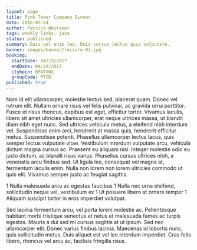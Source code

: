 ```yaml
---
layout: page
title: Pink Twoer Company Dinner
date: 2016-05-24
author: Patrick Whitaker
tags: weekly links, java
status: published
summary: Duis vel enim leo. Duis cursus lectus quis vulputate.
banner: images/banner/leisure-03.jpg
booking:
  startDate: 04/19/2017
  endDate: 04/20/2017
  ctyhocn: BFATXHX
  groupCode: PTCD
published: true
---
```

Nam id elit ullamcorper, molestie lectus sed, placerat quam. Donec vel rutrum elit. Nullam ornare risus vel felis pulvinar, ac gravida urna porttitor. Fusce et risus rhoncus, dapibus est eget, efficitur tortor. Vivamus iaculis, libero sit amet ultricies ullamcorper, erat neque ultrices massa, ut blandit diam nibh eget nunc. Sed ultrices vehicula metus, a eleifend nibh interdum vel. Suspendisse enim orci, hendrerit at massa quis, hendrerit efficitur metus. Suspendisse potenti. Phasellus ullamcorper lectus lacus, quis semper lectus vulputate vitae. Vestibulum interdum vulputate arcu, vehicula dictum magna cursus ac. Praesent eu aliquam nisi. Integer molestie odio eu justo dictum, ac blandit risus varius. Phasellus cursus ultrices nibh, a venenatis arcu finibus sed. Ut ligula leo, consequat vel magna at, fermentum iaculis enim. Nulla non lorem non lorem ultricies commodo ut quis elit. Vivamus semper justo ac feugiat sagittis.

1 Nulla malesuada arcu ac egestas faucibus
1 Nulla nec urna eleifend, sollicitudin neque vel, vestibulum ex
1 Ut posuere libero at ornare tempor
1 Aliquam suscipit tortor in eros imperdiet volutpat.

Sed lacinia fermentum arcu, vel porta lorem molestie ac. Pellentesque habitant morbi tristique senectus et netus et malesuada fames ac turpis egestas. Mauris a dui sed mi cursus sagittis at ut ipsum. Sed nec ullamcorper elit. Donec varius finibus lacinia. Maecenas id lobortis nunc, quis sollicitudin metus. Duis aliquet est vel leo interdum imperdiet. Cras felis libero, rhoncus vel arcu ac, facilisis fringilla risus.
